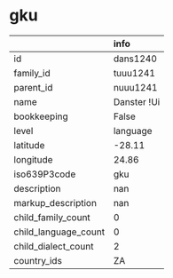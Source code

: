 # gku
|                      | info        |
|:---------------------|:------------|
| id                   | dans1240    |
| family_id            | tuuu1241    |
| parent_id            | nuuu1241    |
| name                 | Danster !Ui |
| bookkeeping          | False       |
| level                | language    |
| latitude             | -28.11      |
| longitude            | 24.86       |
| iso639P3code         | gku         |
| description          | nan         |
| markup_description   | nan         |
| child_family_count   | 0           |
| child_language_count | 0           |
| child_dialect_count  | 2           |
| country_ids          | ZA          |